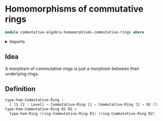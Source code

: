 # Homomorphisms of commutative rings

```agda
module commutative-algebra.homomorphisms-commutative-rings where
```

<details><summary>Imports</summary>

```agda
open import commutative-algebra.commutative-rings

open import foundation.universe-levels

open import ring-theory.homomorphisms-rings
```

</details>

## Idea

A morphism of commutative rings is just a morphism between their underlying
rings.

## Definition

```agda
type-hom-Commutative-Ring :
  { l1 l2 : Level} → Commutative-Ring l1 → Commutative-Ring l2 → UU (l1 ⊔ l2)
type-hom-Commutative-Ring R1 R2 =
  type-hom-Ring (ring-Commutative-Ring R1) (ring-Commutative-Ring R2)
```

